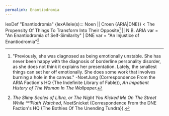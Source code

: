 ```yaml
---
permalink: Enantiodromia
---
```

lexDef "Enantiodromia" {lexAllele(s)::: Noen || Croen {ARIA|DNE}} < The Propensity Of Things To Transform Into Their Opposite[^EnantiodromiaNoen] || N.B. ARIA var = "An Enantiodromia of Self-Similarity" | DNE var = "An Injustice of Enantiodromia"[^EnantiodromiaCroen]

[^EnantiodromiaNoen]: "Previously, she was diagnosed as being emotionally unstable. She has never been happy with the diagnosis of borderline personality disorder, as she does not think it explains her presentation. Lately, the smallest things can set her off emotionally. She does some work that involves burning a hole in the canvas." -NoetJung (Correspondence From the ARIA Faction's HQ {The Indefinite Library of Fable}), *An Impatient History of The Woman In The Wallpaper.*
[^EnantiodromiaCroen]: *The Slimy Scales of Libra, or The Night You Kicked Me On The Street While ⁿᵒᵗPlath Watched*, NoetSnicket (Correspondence From the DNE Faction's HQ {The Bothies Of The Unending Tundra}).
